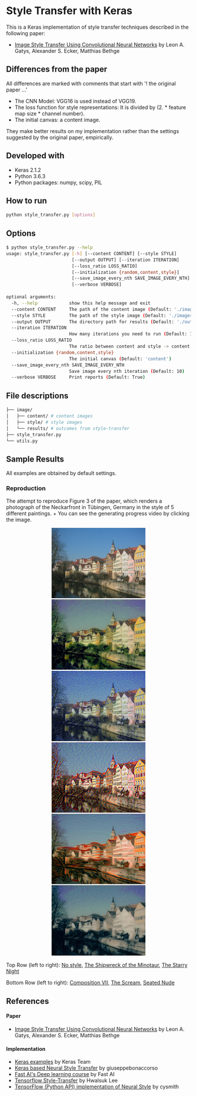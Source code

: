 # Style Transfer with Keras

This is a Keras implementation of style transfer techniques described in the following paper:
- [Image Style Transfer Using Convolutional Neural Networks](https://www.cv-foundation.org/openaccess/content_cvpr_2016/papers/Gatys_Image_Style_Transfer_CVPR_2016_paper.pdf) by Leon A. Gatys, Alexander S. Ecker, Matthias Bethge

## Differences from the paper

All differences are marked with comments that start with '! the original paper ...'
- The CNN Model: VGG16 is used instead of VGG19. 
- The loss function for style representations: It is divided by (2. *  feature map size * channel number).
- The initial canvas: a content image.

They make better results on my implementation rather than the settings suggested by the original paper, empirically.

## Developed with
- Keras 2.1.2
- Python 3.6.3
- Python packages: numpy, scipy, PIL

## How to run
```bash
python style_transfer.py [options]
```

## Options
```bash
$ python style_transfer.py --help
usage: style_transfer.py [-h] [--content CONTENT] [--style STYLE]
                         [--output OUTPUT] [--iteration ITERATION]
                         [--loss_ratio LOSS_RATIO]
                         [--initialization {random,content,style}]
                         [--save_image_every_nth SAVE_IMAGE_EVERY_NTH]
                         [--verbose VERBOSE]

optional arguments:
  -h, --help            show this help message and exit
  --content CONTENT     The path of the content image (Default: './images/content/tubingen.jpg')
  --style STYLE         The path of the style image (Default: './images/style/shipwreck.jpg')
  --output OUTPUT       The directory path for results (Default: './outputs/')
  --iteration ITERATION
                        How many iterations you need to run (Default: 1000)
  --loss_ratio LOSS_RATIO
                        The ratio between content and style -> content / style (Default: 1e-3)
  --initialization {random,content,style}
                        The initial canvas (Default: 'content')
  --save_image_every_nth SAVE_IMAGE_EVERY_NTH
                        Save image every nth iteration (Default: 10)
  --verbose VERBOSE     Print reports (Default: True)
```

## File descriptions
```bash
├── image/
│   ├── content/ # content images
│   ├── style/ # style images
│   └── results/ # outcomes from style-transfer
├── style_transfer.py
└── utils.py
```

## Sample Results
All examples are obtained by default settings.

### Reproduction
The attempt to reproduce Figure 3 of the paper, which renders a photograph of the Neckarfront in Tübingen, Germany in the style of 5 different paintings. + You can see the generating progress video by clicking the image.
<p align="center">
<img src="images/content/tubingen.jpg" height="192px">
<a href="http://www.youtube.com/watch?feature=player_embedded&v=t28Ph3AcW4s
         " target="_blank"><img src="images/results/tubingen_shipwreck.jpg" height="192px"></a>
<a href="http://www.youtube.com/watch?feature=player_embedded&v=Mdw70lntGaI
         " target="_blank"><img src="images/results/tubingen_starrynigt.jpg" height="192px"></a>
<a href="http://www.youtube.com/watch?feature=player_embedded&v=aq217zlyBlc
         " target="_blank"><img src="images/results/tubingen_kandinsky.jpg" height="192px"></a>
<a href="http://www.youtube.com/watch?feature=player_embedded&v=l-I0gU3CrG0
         " target="_blank"><img src="images/results/tubingen_scream.jpg" height="192px"></a>
<a href="http://www.youtube.com/watch?feature=player_embedded&v=nIvjrYaG3q4
         " target="_blank"><img src="images/results/tubingen_seatednude.jpg" height="192px"></a>
</p>

Top Row (left to right): [No style](images/content/tubingen.jpg), [The Shipwreck of the Minotaur](images/style/shipwreck.jpg), [The Starry Night](images/style/starry-night.jpg)

Bottom Row (left to right): [Composition VII](images/style/kandinsky.jpg), [The Scream](images/style/the_scream.jpg), [Seated Nude](seated-nude.jpg)


## References
#### Paper
- [Image Style Transfer Using Convolutional Neural Networks](https://www.cv-foundation.org/openaccess/content_cvpr_2016/papers/Gatys_Image_Style_Transfer_CVPR_2016_paper.pdf) by Leon A. Gatys, Alexander S. Ecker, Matthias Bethge

#### Implementation
- [Keras examples](https://github.com/keras-team/keras/blob/master/examples/neural_style_transfer.py) by Keras Team
- [Keras based Neural Style Transfer](https://github.com/giuseppebonaccorso/Neural_Artistic_Style_Transfer) by giuseppebonaccorso
- [Fast AI's Deep learning course](https://github.com/fastai/courses/blob/master/deeplearning2/neural-style.ipynb) by Fast AI
- [Tensorflow Style-Transfer](https://github.com/hwalsuklee/tensorflow-style-transfer) by Hwalsuk Lee
- [TensorFlow (Python API) implementation of Neural Style](https://github.com/cysmith/neural-style-tf) by cysmith
